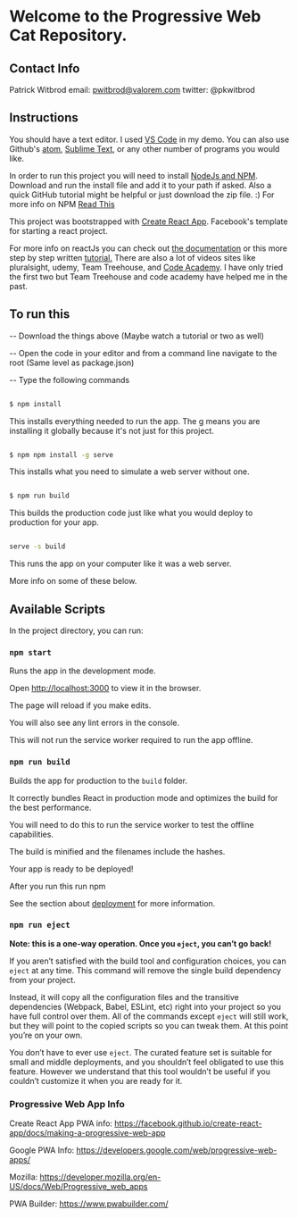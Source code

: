 

# Welcome to the Progressive Web Cat Repository.

## Contact Info

Patrick Witbrod
email: pwitbrod@valorem.com
twitter: @pkwitbrod

  
## Instructions
  
You should have a text editor. I used [VS Code](https://code.visualstudio.com/download) in my demo. You can also use Github's [atom](https://atom.io/), [Sublime Text](https://www.sublimetext.com/), or any other number of programs you would like.

 
In order to run this project you will need to install [NodeJs and NPM](https://nodejs.org/en/). Download and run the install file and add it to your path if asked. Also a quick GitHub tutorial might be helpful or just download the zip file. :) For more info on NPM [Read This](https://nodesource.com/blog/an-absolute-beginners-guide-to-using-npm/)

  

This project was bootstrapped with [Create React App](https://github.com/facebook/create-react-app). Facebook's template for starting a react project.

  

For more info on reactJs you can check out [the documentation](https://reactjs.org/docs/getting-started.html) or this more step by step written [tutorial.](https://hackernoon.com/react-js-a-better-introduction-to-the-most-powerful-ui-library-ever-created-ecd96e8f4621) There are also a lot of videos sites like pluralsight, udemy, Team Treehouse, and [Code Academy](https://www.codecademy.com/courses/react-101). I have only tried the first two but Team Treehouse and code academy have helped me in the past.
  

## To run this

  

-- Download the things above (Maybe watch a tutorial or two as well)

-- Open the code in your editor and from a command line navigate to the root (Same level as package.json)

-- Type the following commands

  

```sh

$ npm install

```

  

This installs everything needed to run the app. The g means you are installing it globally because it's not just for this project.

  

```sh

$ npm npm install -g serve

```

  

This installs what you need to simulate a web server without one.

  
  

```sh

$ npm run build

```

  

This builds the production code just like what you would deploy to production for your app.

  

```sh

serve -s build

```

  

This runs the app on your computer like it was a web server.

  
  

More info on some of these below.

  

## Available Scripts

  

In the project directory, you can run:

  

### `npm start`

  

Runs the app in the development mode.<br>

Open [http://localhost:3000](http://localhost:3000) to view it in the browser.

  

The page will reload if you make edits.<br>

You will also see any lint errors in the console.<br>

This will not run the service worker required to run the app offline.

  

### `npm run build`

  

Builds the app for production to the `build` folder.<br>

It correctly bundles React in production mode and optimizes the build for the best performance.<br>

You will need to do this to run the service worker to test the offline capabilities.

  

The build is minified and the filenames include the hashes.<br>

Your app is ready to be deployed!

  

After you run this run npm

  

See the section about [deployment](https://facebook.github.io/create-react-app/docs/deployment) for more information.

  

### `npm run eject`

  

**Note: this is a one-way operation. Once you `eject`, you can’t go back!**

  

If you aren’t satisfied with the build tool and configuration choices, you can `eject` at any time. This command will remove the single build dependency from your project.

  

Instead, it will copy all the configuration files and the transitive dependencies (Webpack, Babel, ESLint, etc) right into your project so you have full control over them. All of the commands except `eject` will still work, but they will point to the copied scripts so you can tweak them. At this point you’re on your own.

  

You don’t have to ever use `eject`. The curated feature set is suitable for small and middle deployments, and you shouldn’t feel obligated to use this feature. However we understand that this tool wouldn’t be useful if you couldn’t customize it when you are ready for it.

  
  

### Progressive Web App Info

  

Create React App PWA info: https://facebook.github.io/create-react-app/docs/making-a-progressive-web-app

  

Google PWA Info: https://developers.google.com/web/progressive-web-apps/

  

Mozilla: https://developer.mozilla.org/en-US/docs/Web/Progressive_web_apps

  

PWA Builder: https://www.pwabuilder.com/